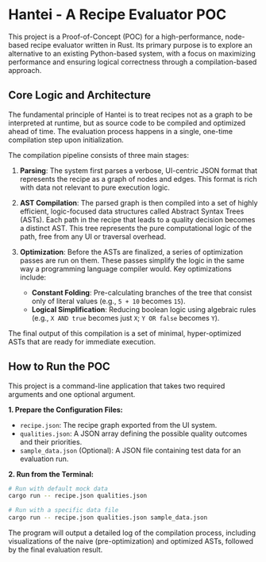 # Hantei - A Recipe Evaluator POC

This project is a Proof-of-Concept (POC) for a high-performance, node-based recipe evaluator written in Rust. Its primary purpose is to explore an alternative to an existing Python-based system, with a focus on maximizing performance and ensuring logical correctness through a compilation-based approach.

## Core Logic and Architecture

The fundamental principle of Hantei is to treat recipes not as a graph to be interpreted at runtime, but as source code to be compiled and optimized ahead of time. The evaluation process happens in a single, one-time compilation step upon initialization.

The compilation pipeline consists of three main stages:

1.  **Parsing**: The system first parses a verbose, UI-centric JSON format that represents the recipe as a graph of nodes and edges. This format is rich with data not relevant to pure execution logic.

2.  **AST Compilation**: The parsed graph is then compiled into a set of highly efficient, logic-focused data structures called Abstract Syntax Trees (ASTs). Each path in the recipe that leads to a quality decision becomes a distinct AST. This tree represents the pure computational logic of the path, free from any UI or traversal overhead.

3.  **Optimization**: Before the ASTs are finalized, a series of optimization passes are run on them. These passes simplify the logic in the same way a programming language compiler would. Key optimizations include:
    - **Constant Folding**: Pre-calculating branches of the tree that consist only of literal values (e.g., `5 + 10` becomes `15`).
    - **Logical Simplification**: Reducing boolean logic using algebraic rules (e.g., `X AND true` becomes just `X`; `Y OR false` becomes `Y`).

The final output of this compilation is a set of minimal, hyper-optimized ASTs that are ready for immediate execution.

## How to Run the POC

This project is a command-line application that takes two required arguments and one optional argument.

**1. Prepare the Configuration Files:**

- `recipe.json`: The recipe graph exported from the UI system.
- `qualities.json`: A JSON array defining the possible quality outcomes and their priorities.
- `sample_data.json` (Optional): A JSON file containing test data for an evaluation run.

**2. Run from the Terminal:**

```bash
# Run with default mock data
cargo run -- recipe.json qualities.json

# Run with a specific data file
cargo run -- recipe.json qualities.json sample_data.json
```

The program will output a detailed log of the compilation process, including visualizations of the naive (pre-optimization) and optimized ASTs, followed by the final evaluation result.
